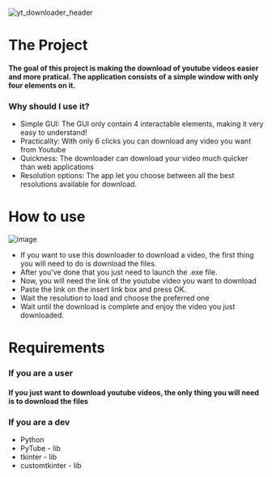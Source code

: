 ![yt_downloader_header](https://github.com/FernandoBohlhalter/Youtube_Downloader/assets/82450429/0ec53a9e-39b2-4abc-be97-dd196eca35dd)

<h1>The Project</h1>

<h4>The goal of this project is making the download of youtube videos easier and more pratical. The application consists of a simple window with only four elements on it.</h4>

<h3>Why should I use it?</h3>
<ul>
<li>Simple GUI: The GUI only contain 4 interactable elements, making it very easy to understand!</li>
<li>Practicality: With only 6 clicks you can download any video you want from Youtube</li>
<li>Quickness: The downloader can download your video much quicker than web applications</li>
<li>Resolution options: The app let you choose between all the best resolutions available for download.</li>
</ul>

<h1>How to use</h1>

![image](https://github.com/FernandoBohlhalter/Youtube_Downloader/assets/82450429/f500cd85-56ae-4328-91cc-a2b867e8db66)

<ul>
<li>If you want to use this downloader to download a video, the first thing you will need to do is download the files.</li>
<li>After you've done that you just need to launch the .exe file. </li>
<li>Now, you will need the link of the youtube video you want to download</li>
<li>Paste the link on the insert link box and press OK.</li>
<li>Wait the resolution to load and choose the preferred one</li>
<li>Wait until the download is complete and enjoy the video you just downloaded.</li>
</ul>

<h1 align="left">Requirements</h1>

<h3>If you are a user</h3>
<h4>If you just want to download youtube videos, the only thing you will need is to download the files</h4>

<h3>If you are a dev</h3>
<ul>
  <li>Python</li>
  <li>PyTube - lib</li>
  <li>tkinter - lib</li>
  <li>customtkinter - lib</li>
</ul>

